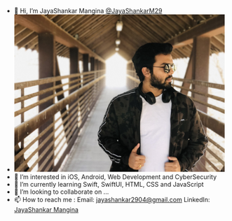 - 👋 Hi, I’m JayaShankar Mangina [@JayaShankarM29](https://github.com/JayaShankarM29)
- ![My Image](/IMG_2840.jpg)
- 👀 I’m interested in iOS, Android, Web Development and CyberSecurity
- 🌱 I’m currently learning Swift, SwiftUI, HTML, CSS and JavaScript
- 💞️ I’m looking to collaborate on ...
- 📫 How to reach me : 
     Email: <jayashankar2904@gmail.com>
     LinkedIn: [JayaShankar Mangina](https://www.linkedin.com/in/jayashankarmangina/)

<!---
JayaShankarM29/JayaShankarM29 is a ✨ special ✨ repository because its `README.md` (this file) appears on your GitHub profile.
You can click the Preview link to take a look at your changes.
--->

